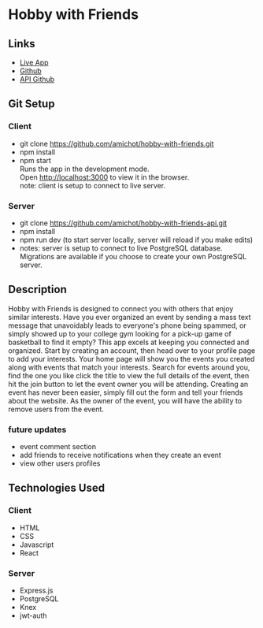 # Hobby with Friends

## Links
* [Live App](https://hobby-with-friends.adrianslolacc.now.sh)
* [Github](https://github.com/amichot/hobby-with-friends)
* [API Github](https://github.com/amichot/hobby-with-friends-api)


## Git Setup 

### Client
* git clone https://github.com/amichot/hobby-with-friends.git <br>
* npm install
* npm start <br>
Runs the app in the development mode. <br>
Open [http://localhost:3000](http://localhost:3000) to view it in the browser. <br>
note: client is setup to connect to live server. <br>


### Server
* git clone https://github.com/amichot/hobby-with-friends-api.git
* npm install
* npm run dev (to start server locally, server will reload if you make edits) <br>
* notes: server is setup to connect to live PostgreSQL database. <br>
Migrations are available if you choose to create your own PostgreSQL server. <br>

## Description
Hobby with Friends is designed to connect you with others that enjoy similar interests. Have you ever organized an event by sending a mass text message that unavoidably leads to everyone's phone being spammed, or simply showed up to your college gym looking for a pick-up game of basketball to find it empty? This app excels at keeping you connected and organized. Start by creating an account, then head over to your profile page to add your interests. Your home page will show you the events you created along with events that match your interests. Search for events around you, find the one you like click the title to view the full details of the event, then hit the join button to let the event owner you will be attending. Creating an event has never been easier, simply fill out the form and tell your friends about the website. As the owner of the event, you will have the ability to remove users from the event.

### future updates
* event comment section
* add friends to receive notifications when they create an event
* view other users profiles

## Technologies Used

### Client

*   HTML
*   CSS
*   Javascript
*   React

### Server
* Express.js
* PostgreSQL
* Knex
* jwt-auth
